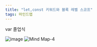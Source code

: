 ```yaml
---
title: "let,const 키워드와 블록 레벨 스코프"
tags: 마인드맵
---
```

var 졸업식

![image](https://user-images.githubusercontent.com/85566273/213912175-0d9b4c72-9c95-4458-8b8f-ed1b4c432f6c.png)
![Mind Map-4](https://user-images.githubusercontent.com/85566273/213911953-f4fff8fc-4fa7-49d1-b94a-f8d9b8205c04.jpeg)
